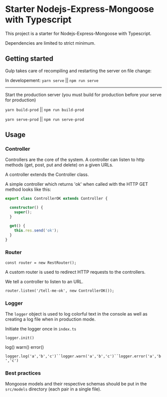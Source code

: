 # Starter Nodejs-Express-Mongoose with Typescript

This project is a starter for Nodejs-Express-Mongoose with Typescript.

Dependencies are limited to strict minimum.

## Getting started

Gulp takes care of recompiling and restarting the server on file change:

In developement: `yarn serve` || `npm run serve`

---

Start the production server (you must build for production before your serve for production)

`yarn build-prod` || `npm run build-prod`

`yarn serve-prod` || `npm run serve-prod`

## Usage

### Controller

Controllers are the core of the system. A controller can listen to http methods (get, post, put and delete) on a given URLs.

A controller extends the Controller class.

A simple controller which returns 'ok' when called with the HTTP GET method looks like this:

``` Typescript
export class ControllerOK extends Controller {

  constructor() {
    super();
  }

  get() {
    this.res.send('ok');
  }
}
```

### Router

`const router = new RestRouter();`

A custom router is used to redirect HTTP requests to the controllers.

We tell a controller to listen to an URL.

`router.listen('/tell-me-ok', new ControllerOK());`

### Logger

The `logger` object is used to log colorful text in the console as well as creating a log file when in production mode.

Initiate the logger once in `index.ts`

`logger.init()`

log() warn() error()

`logger.log('a','b','c')``logger.warn('a','b','c')``logger.error('a','b','c')`

### Best practices

Mongoose models and their respective schemas should be put in the `src/models` directory (each pair in a single file).
